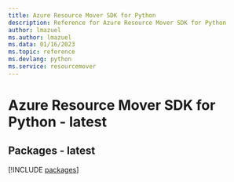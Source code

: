 ```yaml
---
title: Azure Resource Mover SDK for Python
description: Reference for Azure Resource Mover SDK for Python
author: lmazuel
ms.author: lmazuel
ms.data: 01/16/2023
ms.topic: reference
ms.devlang: python
ms.service: resourcemover
---
```

# Azure Resource Mover SDK for Python - latest
## Packages - latest
[!INCLUDE [packages](resource-mover-index.md)]